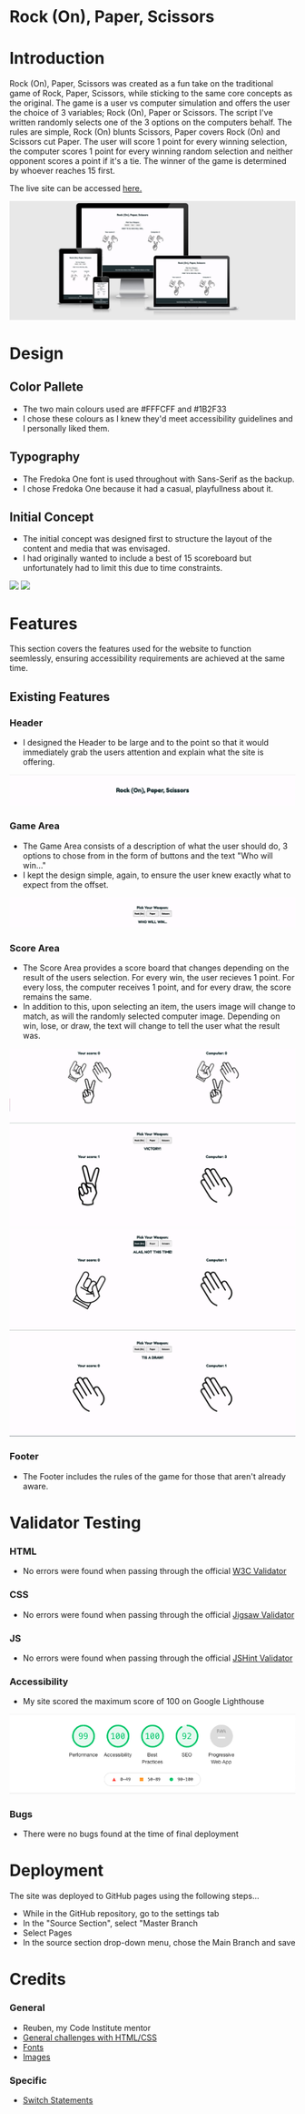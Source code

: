 # **Rock (On), Paper, Scissors**

# **Introduction**

Rock (On), Paper, Scissors was created as a fun take on the traditional game of Rock, Paper, Scissors, while sticking to the same core concepts as the original. The game is a user vs computer simulation and offers the user the choice of 3 variables; Rock (On), Paper or Scissors. The script I've written randomly selects one of the 3 options on the computers behalf. The rules are simple, Rock (On) blunts Scissors, Paper covers Rock (On) and Scissors cut Paper. The user will score 1 point for every winning selection, the computer scores 1 point for every winning random selection and neither opponent scores a point if it's a tie. The winner of the game is determined by whoever reaches 15 first.

The live site can be accessed [here.](https://digitilley.github.io/rock-paper-scissors/)

![Responsive Design](assets/images/responsive-design.png)

# **Design**

## **Color Pallete**
- The two main colours used are #FFFCFF and #1B2F33 
- I chose these colours as I knew they'd meet accessibility guidelines and I personally liked them.

## **Typography**
- The Fredoka One font is used throughout with Sans-Serif as the backup.
- I chose Fredoka One because it had a casual, playfullness about it.

## **Initial Concept**
- The initial concept was designed first to structure the layout of the content and media that was envisaged.
- I had originally wanted to include a best of 15 scoreboard but unfortunately had to limit this due to time constraints.

<img src="assets/images/in-concept2.png">
<img src="assets/images/in-concept1.png">

# **Features**
This section covers the features used for the website to function seemlessly, ensuring accessibility requirements are achieved at the same time.

## **Existing Features**
### Header
- I designed the Header to be large and to the point so that it would immediately grab the users attention and explain what the site is offering. 

<img src="assets/images/header.png">

### Game Area

- The Game Area consists of a description of what the user should do, 3 options to chose from in the form of buttons and the text "Who will win..."
 - I kept the design simple, again, to ensure the user knew exactly what to expect from the offset.

<img src="assets/images/game-area2.png">

### Score Area
- The Score Area provides a score board that changes depending on the result of the users selection. For every win, the user recieves 1 point. For every loss, the computer receives 1 point, and for every draw, the score remains the same.
- In addition to this, upon selecting an item, the users image will change to match, as will the randomly selected computer image. Depending on win, lose, or draw, the text will change to tell the user what the result was.

<img src="assets/images/score-area.png">
<img src="assets/images/win.png">
<img src="assets/images/lose.png">
<img src="assets/images/draw.png">

### Footer
- The Footer includes the rules of the game for those that aren't already aware.

# **Validator Testing**
### HTML
- No errors were found when passing through the official [W3C Validator](https://validator.w3.org/nu/#textarea)

### CSS
- No errors were found when passing through the official [Jigsaw Validator](https://jigsaw.w3.org/css-validator/validator)

### JS
- No errors were found when passing through the official [JSHint Validator](https://jshint.com/)

### Accessibility
- My site scored the maximum score of 100 on Google Lighthouse

<img src="assets/images/accessibility-score.png">

### Bugs
- There were no bugs found at the time of final deployment

# **Deployment**
The site was deployed to GitHub pages using the following steps...
- While in the GitHub repository, go to the settings tab
- In the "Source Section", select "Master Branch
- Select Pages
- In the source section drop-down menu, chose the Main Branch and save

# **Credits**
### General
- Reuben, my Code Institute mentor
- [General challenges with HTML/CSS]()
- [Fonts]()
- [Images](google.com/images)

### Specific
- [Switch Statements](https://developer.mozilla.org/en-US/docs/Web/JavaScript/Reference/Statements/switch)
